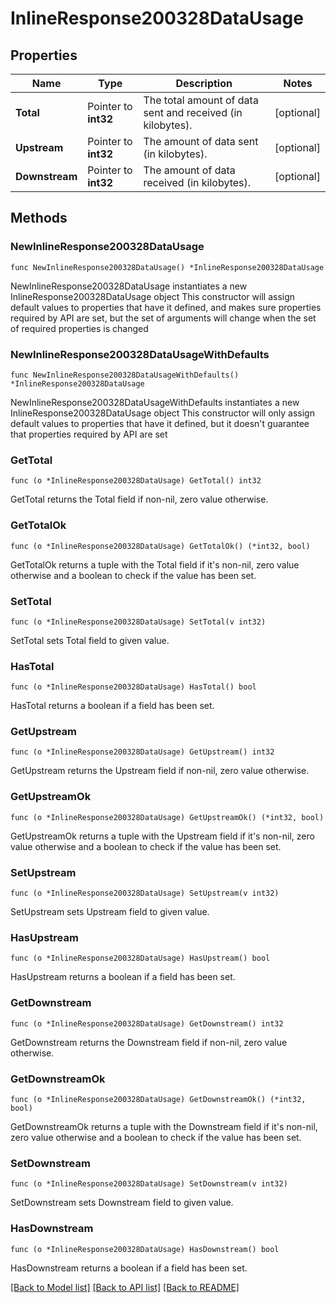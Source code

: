 # InlineResponse200328DataUsage

## Properties

Name | Type | Description | Notes
------------ | ------------- | ------------- | -------------
**Total** | Pointer to **int32** | The total amount of data sent and received (in kilobytes). | [optional] 
**Upstream** | Pointer to **int32** | The amount of data sent (in kilobytes). | [optional] 
**Downstream** | Pointer to **int32** | The amount of data received (in kilobytes). | [optional] 

## Methods

### NewInlineResponse200328DataUsage

`func NewInlineResponse200328DataUsage() *InlineResponse200328DataUsage`

NewInlineResponse200328DataUsage instantiates a new InlineResponse200328DataUsage object
This constructor will assign default values to properties that have it defined,
and makes sure properties required by API are set, but the set of arguments
will change when the set of required properties is changed

### NewInlineResponse200328DataUsageWithDefaults

`func NewInlineResponse200328DataUsageWithDefaults() *InlineResponse200328DataUsage`

NewInlineResponse200328DataUsageWithDefaults instantiates a new InlineResponse200328DataUsage object
This constructor will only assign default values to properties that have it defined,
but it doesn't guarantee that properties required by API are set

### GetTotal

`func (o *InlineResponse200328DataUsage) GetTotal() int32`

GetTotal returns the Total field if non-nil, zero value otherwise.

### GetTotalOk

`func (o *InlineResponse200328DataUsage) GetTotalOk() (*int32, bool)`

GetTotalOk returns a tuple with the Total field if it's non-nil, zero value otherwise
and a boolean to check if the value has been set.

### SetTotal

`func (o *InlineResponse200328DataUsage) SetTotal(v int32)`

SetTotal sets Total field to given value.

### HasTotal

`func (o *InlineResponse200328DataUsage) HasTotal() bool`

HasTotal returns a boolean if a field has been set.

### GetUpstream

`func (o *InlineResponse200328DataUsage) GetUpstream() int32`

GetUpstream returns the Upstream field if non-nil, zero value otherwise.

### GetUpstreamOk

`func (o *InlineResponse200328DataUsage) GetUpstreamOk() (*int32, bool)`

GetUpstreamOk returns a tuple with the Upstream field if it's non-nil, zero value otherwise
and a boolean to check if the value has been set.

### SetUpstream

`func (o *InlineResponse200328DataUsage) SetUpstream(v int32)`

SetUpstream sets Upstream field to given value.

### HasUpstream

`func (o *InlineResponse200328DataUsage) HasUpstream() bool`

HasUpstream returns a boolean if a field has been set.

### GetDownstream

`func (o *InlineResponse200328DataUsage) GetDownstream() int32`

GetDownstream returns the Downstream field if non-nil, zero value otherwise.

### GetDownstreamOk

`func (o *InlineResponse200328DataUsage) GetDownstreamOk() (*int32, bool)`

GetDownstreamOk returns a tuple with the Downstream field if it's non-nil, zero value otherwise
and a boolean to check if the value has been set.

### SetDownstream

`func (o *InlineResponse200328DataUsage) SetDownstream(v int32)`

SetDownstream sets Downstream field to given value.

### HasDownstream

`func (o *InlineResponse200328DataUsage) HasDownstream() bool`

HasDownstream returns a boolean if a field has been set.


[[Back to Model list]](../README.md#documentation-for-models) [[Back to API list]](../README.md#documentation-for-api-endpoints) [[Back to README]](../README.md)


